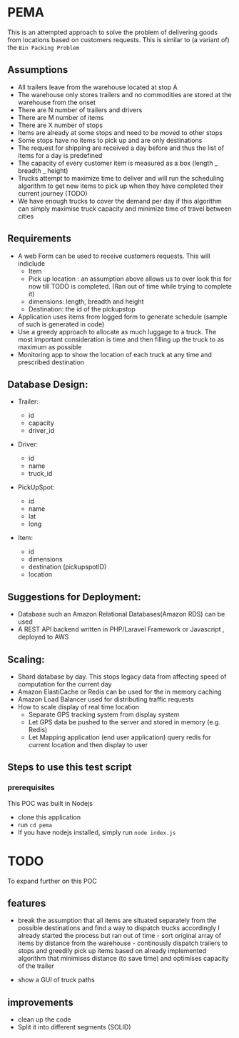 # PEMA

This is an attempted approach to solve the problem of delivering goods from locations based on customers requests.
This is similar to (a variant of) the `Bin Packing Problem`

## Assumptions

- All trailers leave from the warehouse located at stop A
- The warehouse only stores trailers and no commodities are stored at the warehouse from the onset
- There are N number of trailers and drivers
- There are M number of items
- There are X number of stops
- Items are already at some stops and need to be moved to other stops
- Some stops have no items to pick up and are only destinations
- The request for shipping are received a day before and thus the list of items for a day is predefined
- The capacity of every customer item is measured as a box (length _ breadth _ height)
- Trucks attempt to maximize time to deliver and will run the scheduling algorithm to get new items to pick up when they have completed their current journey (TODO)
- We have enough trucks to cover the demand per day if this algorithm can simply maximise truck capacity and minimize time of travel between cities

## Requirements

- A web Form can be used to receive customers requests. This will indiclude
  - Item
  - Pick up location : an assumption above allows us to over look this for now till TODO is completed. (Ran out of time while trying to complete it)
  - dimensions: length, breadth and height
  - Destination: the id of the pickupstop
- Application uses items from logged form to generate schedule (sample of such is generated in code)
- Use a greedy approach to allocate as much luggage to a truck. The most important consideration is time and then filling up the truck to as maximum as possible
- Monitoring app to show the location of each truck at any time and prescribed destination

## Database Design:

- Trailer:

  - id
  - capacity
  - driver_id

- Driver:

  - id
  - name
  - truck_id

- PickUpSpot:

  - id
  - name
  - lat
  - long

- Item:
  - id
  - dimensions
  - destination (pickupspotID)
  - location

## Suggestions for Deployment:

- Database such an Amazon Relational Databases(Amazon RDS) can be used
- A REST API backend written in PHP/Laravel Framework or Javascript , deployed to AWS

## Scaling:

- Shard database by day. This stops legacy data from affecting speed of computation for the current day
- Amazon ElastiCache or Redis can be used for the in memory caching
- Amazon Load Balancer used for distributing traffic requests
- How to scale display of real time location
  - Separate GPS tracking system from display system
  - Let GPS data be pushed to the server and stored in memory (e.g. Redis)
  - Let Mapping application (end user application) query redis for current location and then display to user

## Steps to use this test script

### prerequisites

This POC was built in Nodejs

- clone this application
- run `cd pema`
- If you have nodejs installed, simply run `node index.js`

# TODO

To expand further on this POC

## features

- break the assumption that all items are situated separately from the possible destinations and find a way to dispatch trucks accordingly
  I already started the process but ran out of time - sort original array of items by distance from the warehouse - continously dispatch trailers to stops and greedily pick up items based on already implemented algorithm that minimises distance (to save time) and optimises capacity of the trailer

- show a GUI of truck paths

## improvements

- clean up the code
- Split it into different segments (SOLID)
